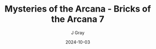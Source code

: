 ---
title: 'Mysteries of the Arcana - Bricks of the Arcana 7'
alt: 'Mysteries of the Arcana'
date: '2024-10-03'
author: 'J Gray'
artist: 'Keira'
---